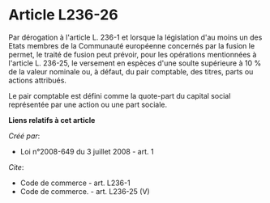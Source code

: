 # Article L236-26

Par dérogation à l'article L. 236-1 et lorsque la législation d'au moins un des Etats membres de la Communauté européenne
concernés par la fusion le permet, le traité de fusion peut prévoir, pour les opérations mentionnées à l'article L. 236-25,
le versement en espèces d'une soulte supérieure à 10 % de la valeur nominale ou, à défaut, du pair comptable, des titres,
parts ou actions attribués. 

Le pair comptable est défini comme la quote-part du capital social représentée par une action ou une part sociale.

**Liens relatifs à cet article**

_Créé par_:

  - Loi n°2008-649 du 3 juillet 2008 - art. 1

_Cite_:

  - Code de commerce - art. L236-1
  - Code de commerce. - art. L236-25 (V)
